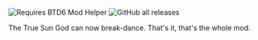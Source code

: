 ﻿
![Requires BTD6 Mod Helper](https://i.imgur.com/ID7iwfY.png)
![GitHub all releases](https://img.shields.io/github/downloads/TheMegax/TSGBreakdance/total)

The True Sun God can now break-dance. That's it, that's the whole mod.